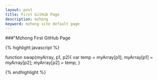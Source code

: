 ```yaml
---
layout: post
title: First GitHub Page
description: mzhong
keyword: mzhong site default page
---
```


###"Mzhong First GitHub Page


{% highlight javascript %}

function swap(myArray, p1, p2){
    var temp = myArray[p1];
    myArray[p1] = myArray[p2];
    myArray[p2] = temp;
}

{% endhighlight %}